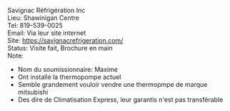 Savignac Réfrigération Inc  
Lieu: Shawinigan Centre  
Tel: 819-539-0025  
Email: Via leur site internet  
Site: https://savignacrefrigeration.com/  
Status: Visite fait, Brochure en main  
Note:
- Nom du soumissionnaire: Maxime
- Ont installé la thermopompe actuel
- Semble grandement vouloir vendre une thermopmpe de marque mitsubishi
- Des dire de Climatisation Express, leur garantis n'est pas transférable
